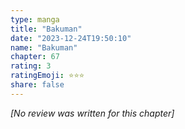 ```yaml
---
type: manga
title: "Bakuman"
date: "2023-12-24T19:50:10"
name: "Bakuman"
chapter: 67
rating: 3
ratingEmoji: ⭐️⭐️⭐️
share: false
---
```


_[No review was written for this chapter]_
